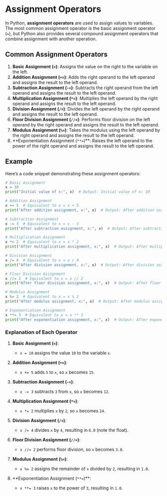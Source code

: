 # Assignment Operators

In Python, **assignment operators** are used to assign values to variables. The most common assignment operator is the basic assignment operator (`=`), but Python also provides several compound assignment operators that combine assignment with another operation.

## Common Assignment Operators

1. **Basic Assignment (`=`)**: Assigns the value on the right to the variable on the left.
2. **Addition Assignment (`+=`)**: Adds the right operand to the left operand and assigns the result to the left operand.
3. **Subtraction Assignment (`-=`)**: Subtracts the right operand from the left operand and assigns the result to the left operand.
4. **Multiplication Assignment (`*=`)**: Multiplies the left operand by the right operand and assigns the result to the left operand.
5. **Division Assignment (`/=`)**: Divides the left operand by the right operand and assigns the result to the left operand.
6. **Floor Division Assignment (`//=`)**: Performs floor division on the left operand by the right operand and assigns the result to the left operand.
7. **Modulus Assignment (`%=`)**: Takes the modulus using the left operand by the right operand and assigns the result to the left operand.
8. **Exponentiation Assignment (`**=`)\*\*: Raises the left operand to the power of the right operand and assigns the result to the left operand.

## Example

Here’s a code snippet demonstrating these assignment operators:

```python
# Basic Assignment
x = 10
print("Initial value of x:", x)  # Output: Initial value of x: 10

# Addition Assignment
x += 5  # Equivalent to x = x + 5
print("After addition assignment, x:", x)  # Output: After addition assignment, x: 15

# Subtraction Assignment
x -= 3  # Equivalent to x = x - 3
print("After subtraction assignment, x:", x)  # Output: After subtraction assignment, x: 12

# Multiplication Assignment
x *= 2  # Equivalent to x = x * 2
print("After multiplication assignment, x:", x)  # Output: After multiplication assignment, x: 24

# Division Assignment
x /= 4  # Equivalent to x = x / 4
print("After division assignment, x:", x)  # Output: After division assignment, x: 6.0

# Floor Division Assignment
x //= 2  # Equivalent to x = x // 2
print("After floor division assignment, x:", x)  # Output: After floor division assignment, x: 3.0

# Modulus Assignment
x %= 2  # Equivalent to x = x % 2
print("After modulus assignment, x:", x)  # Output: After modulus assignment, x: 1.0

# Exponentiation Assignment
x **= 3  # Equivalent to x = x ** 3
print("After exponentiation assignment, x:", x)  # Output: After exponentiation assignment, x: 1.0
```

### Explanation of Each Operator

1. **Basic Assignment (`=`)**:

   - `x = 10` assigns the value `10` to the variable `x`.

2. **Addition Assignment (`+=`)**:

   - `x += 5` adds `5` to `x`, so `x` becomes `15`.

3. **Subtraction Assignment (`-=`)**:

   - `x -= 3` subtracts `3` from `x`, so `x` becomes `12`.

4. **Multiplication Assignment (`*=`)**:

   - `x *= 2` multiplies `x` by `2`, so `x` becomes `24`.

5. **Division Assignment (`/=`)**:

   - `x /= 4` divides `x` by `4`, resulting in `6.0` (note the float).

6. **Floor Division Assignment (`//=`)**:

   - `x //= 2` performs floor division, so `x` becomes `3.0`.

7. **Modulus Assignment (`%=`)**:

   - `x %= 2` assigns the remainder of `x` divided by `2`, resulting in `1.0`.

8. **Exponentiation Assignment (`**=`)\*\*:
   - `x **= 3` raises `x` to the power of `3`, resulting in `1.0`.
